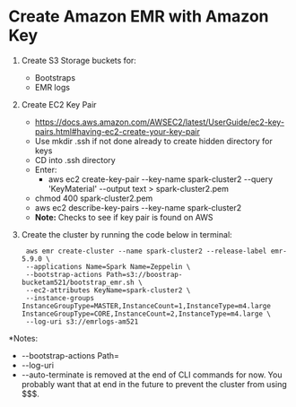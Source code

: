 # Create Amazon EMR with Amazon Key

1. Create S3 Storage buckets for:
    + Bootstraps
    + EMR logs

2. Create EC2 Key Pair
	+ https://docs.aws.amazon.com/AWSEC2/latest/UserGuide/ec2-key-pairs.html#having-ec2-create-your-key-pair
	+ Use mkdir .ssh if not done already to create hidden directory for keys
	+ CD into .ssh directory
	+ Enter:
		+ aws ec2 create-key-pair --key-name spark-cluster2 --query 'KeyMaterial' --output text > spark-cluster2.pem 
	+ chmod 400 spark-cluster2.pem
	+ aws ec2 describe-key-pairs --key-name spark-cluster2
    + **Note:** Checks to see if key pair is found on AWS


3. Create the cluster by running the code below in terminal:

        aws emr create-cluster --name spark-cluster2 --release-label emr-5.9.0 \ 
        --applications Name=Spark Name=Zeppelin \ 
        --bootstrap-actions Path=s3://boostrap-bucketam521/bootstrap_emr.sh \ 
        --ec2-attributes KeyName=spark-cluster2 \ 
        --instance-groups InstanceGroupType=MASTER,InstanceCount=1,InstanceType=m4.large InstanceGroupType=CORE,InstanceCount=2,InstanceType=m4.large \ 
        --log-uri s3://emrlogs-am521 

*Notes:
  + --bootstrap-actions Path=<path to S3 bootstrap bucked created above>
  + --log-uri  <path to EMR logs bucket created above>
  + --auto-terminate is removed at the end of CLI commands for now. You probably want that at end in the future to prevent the cluster from using $$$. 
